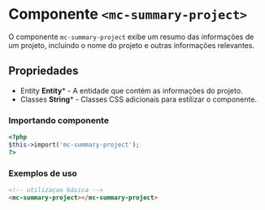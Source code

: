 # Componente `<mc-summary-project>`
O componente `mc-summary-project` exibe um resumo das informações de um projeto, incluindo o nome do projeto e outras informações relevantes.

## Propriedades
- Entity **Entity*** - A entidade que contém as informações do projeto.
- Classes **String*** - Classes CSS adicionais para estilizar o componente.

### Importando componente
```PHP
<?php 
$this->import('mc-summary-project');
?>
```

### Exemplos de uso
```HTML
<!-- utilizaçao básica -->
<mc-summary-project></mc-summary-project>
```